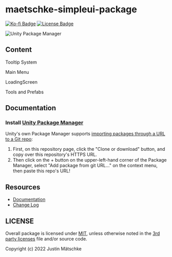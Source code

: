 # maetschke-simpleui-package
 
[![Ko-fi Badge](https://img.shields.io/badge/donate-ko--fi-29abe0.svg?logo=ko-fi)](https://ko-fi.com/justinmaetschke) [![License Badge](https://img.shields.io/github/license/OmiyaGames/template-unity-package)](/LICENSE.md)

![Unity Package Manager]()

## Content

Tooltip System

Main Menu

LoadingScreen

Tools and Prefabs

## Documentation


### Install [Unity Package Manager](https://docs.unity3d.com/Manual/upm-ui-giturl.html)

Unity's own Package Manager supports [importing packages through a URL to a Git repo](https://docs.unity3d.com/Manual/upm-ui-giturl.html):

1. First, on this repository page, click the "Clone or download" button, and copy over this repository's HTTPS URL.  
2. Then click on the + button on the upper-left-hand corner of the Package Manager, select "Add package from git URL..." on the context menu, then paste this repo's URL!


## Resources

- [Documentation]()
- [Change Log](/CHANGELOG.md)

## LICENSE

Overall package is licensed under [MIT](/LICENSE.md), unless otherwise noted in the [3rd party licenses](/THIRD%20PARTY%20NOTICES.md) file and/or source code.

Copyright (c) 2022 Justin Mätschke
